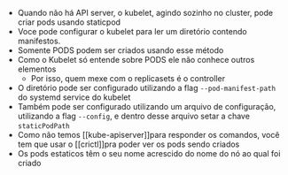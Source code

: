- Quando não há API server, o kubelet, agindo sozinho no cluster, pode criar pods usando staticpod
- Voce pode configurar  o kubelet para ler um diretório contendo manifestos. 
- Somente PODS podem ser criados usando esse método
- Como o Kubelet só entende sobre PODS ele não conhece outros elementos
	- Por isso, quem mexe com o replicasets é  o controller
- O diretório pode ser configurado utilizando a flag `--pod-manifest-path` do systemd service do kubelet
- Também pode ser configurado utilizando um arquivo de configuração, utilizando a flag `--config`, e dentro desse arquivo setar a chave `staticPodPath`
- Como não temos [[kube-apiserver]]para responder os comandos, você tem que usar o [[crictl]]pra poder ver os pods sendo criados
- Os pods estaticos têm o seu nome acrescido do nome do nó ao qual foi criado